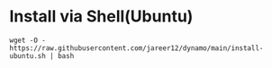 # Install via Shell(Ubuntu)

```shell
wget -O - https://raw.githubusercontent.com/jareer12/dynamo/main/install-ubuntu.sh | bash
```
